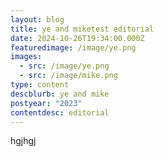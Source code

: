 ```yaml
---
layout: blog
title: ye and miketest editorial
date: 2024-10-26T19:34:00.000Z
featuredimage: /image/ye.png
images:
  - src: /image/ye.png
  - src: /image/mike.png
type: content
descblurb: ye and mike
postyear: "2023"
contentdesc: editorial
---
```

hgjhgj
